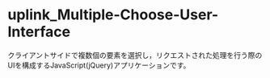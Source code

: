 # uplink_Multiple-Choose-User-Interface
クライアントサイドで複数個の要素を選択し，リクエストされた処理を行う際のUIを構成するJavaScript(jQuery)アプリケーションです。
